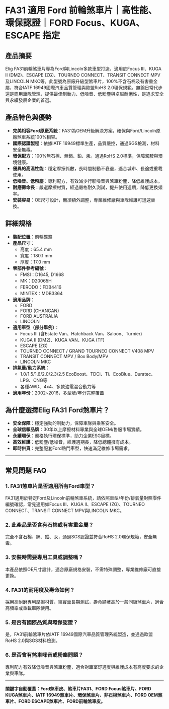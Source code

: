 # FA31 適用 Ford 前輪煞車片｜高性能、環保認證｜FORD Focus、KUGA、ESCAPE 指定

## 產品摘要
Elig FA31前輪煞車片專為Ford與Lincoln多款車型打造，適用於Focus III、KUGA II (DM2)、ESCAPE (ZG)、TOURNEO CONNECT、TRANSIT CONNECT MPV及LINCOLN MKC等。此型號為原廠升級型煞車片，100%不含石棉及有害重金屬，符合IATF 16949國際汽車品質管理與歐盟RoHS 2.0環保規範。無論日常代步還是商用車隊管理，提供最佳制動力、低噪音、低粉塵與卓越耐磨性，是追求安全與永續發展企業的首選。

## 產品特色與優勢

- **完美相容Ford原廠系統**：FA31為OEM升級解決方案，確保與Ford/Lincoln原廠煞車系統100%相容。
- **國際認證製程**：依據IATF 16949標準生產，品質嚴控，通過SGS檢測，材料安全無毒。
- **環保配方**：100%無石棉、無鎘、鉛、汞。通過RoHS 2.0標準，保障駕駛與環境健康。
- **優異的高溫性能**：穩定摩擦係數，長時間制動不衰退，適合城市、長途或重載使用。
- **低噪音、低粉塵**：專利配方，有效減少行駛噪音與煞車粉塵，降低維護成本。
- **耐磨壽命長**：嚴選摩擦材質，經過嚴格耐久測試，提升使用週期，降低更換頻率。
- **安裝容易**：OE尺寸設計，無須額外調整，專業維修廠與車隊維護可迅速替換。

## 詳細規格

- **裝配位置**：前輪碟煞
- **產品尺寸**：
  - 高度：65.4 mm
  - 寬度：180.1 mm
  - 厚度：17.0 mm
- **零部件參考編號**：
  - FMSI：D1645, D1668
  - MK：D20065H
  - FERODO：FDB4416
  - MINTEX：MDB3364
- **適用品牌**：
  - FORD
  - FORD (CHANGAN)
  - FORD AUSTRALIA
  - LINCOLN
- **適用車型（部分舉例）**：
  - Focus III (含Estate Van、Hatchback Van、Saloon、Turnier)
  - KUGA II (DM2)、KUGA VAN、KUGA (TF)
  - ESCAPE (ZG)
  - TOURNEO CONNECT / GRAND TOURNEO CONNECT V408 MPV
  - TRANSIT CONNECT MPV / Box Body/MPV
  - LINCOLN MKC
- **排氣量/動力系統**：
  - 1.0/1.5/1.6/2.0/2.3/2.5 EcoBoost、TDCi、Ti、EcoBlue、Duratec、LPG、CNG等
  - 各種AWD、4x4、多款油電混合動力等
- **適用年份**：2002~2016，多型號/年分完整覆蓋

## 為什麼選擇Elig FA31 Ford煞車片？

- **安全保障**：穩定強勁的制動力，保障車隊與乘客安全。
- **全球信賴品牌**：30年以上摩擦材料專業與全球OEM/售服市場實績。
- **永續環保**：嚴格執行環保標準，助力企業ESG目標。
- **高效維護**：低粉塵/低噪音，維護週期長，降低總體擁有成本。
- **即時供貨**：完整配套Ford熱門車型，快速滿足維修市場需求。

---

## 常見問題 FAQ

### 1. FA31煞車片是否適用所有Ford車型？
FA31適用於特定Ford及Lincoln前輪煞車系統，請依照車型/年份/排氣量對照零件編號確認，常見適用如Focus III、KUGA II、ESCAPE (ZG)、TOURNEO CONNECT、TRANSIT CONNECT MPV與LINCOLN MKC。

### 2. 此產品是否含有石棉或有害重金屬？
完全不含石棉、鎘、鉛、汞，通過SGS認證並符合RoHS 2.0環保規範，安全無毒。

### 3. 安裝時需要專用工具或調整嗎？
本產品依照OE尺寸設計，適合原廠規格安裝，不需特殊調整，專業維修廠可直接更換。

### 4. FA31的耐用度及壽命如何？
採用高耐磨專利摩擦材質，經實車長期測試，壽命顯著高於一般同級煞車片，適合高頻率或重載車隊使用。

### 5. 是否有國際品質與環保認證？
是，FA31前輪煞車片依IATF 16949國際汽車品質管理系統製造，並通過歐盟RoHS 2.0與SGS材料檢測。

### 6. 是否會有煞車噪音或粉塵問題？
專利配方有效降低噪音與煞車粉塵，適合對車室舒適度與維護成本有高度要求的企業與車隊。

---

**關鍵字自動覆蓋：Ford煞車皮、煞車片FA31、FORD Focus煞車片、FORD KUGA煞車片、IATF 16949煞車片、環保煞車片、非石棉煞車片、FORD OEM煞車片、FORD ESCAPE煞車片、FORD前輪煞車皮。**
